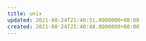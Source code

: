 ```yaml
---
title: unix
updated: 2021-08-24T21:40:51.0000000+08:00
created: 2021-08-24T21:40:48.0000000+08:00
---
```


